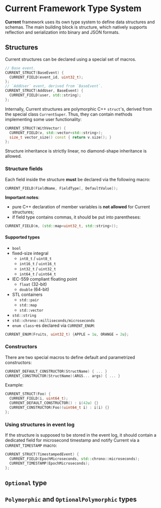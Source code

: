 # Current Framework Type System

**Current** framework uses its own type system to define data structures and schemas. The main building block is structure, which natively supports reflection and serialization into binary and JSON formats.

## Structures
 
Current structures can be declared using a special set of macros.

```cpp
// Base event.
CURRENT_STRUCT(BaseEvent) {
  CURRENT_FIELD(event_id, uint32_t);
};
// `AddUser` event, derived from `BaseEvent`.
CURRENT_STRUCT(AddUser, BaseEvent) {
  CURRENT_FIELD(user, std::string);
};
```
Internally, Current structures are polymorphic C++ `struct`'s, derived from the special class `CurrentSuper`. Thus, they can contain methods implementing some user functionality:
```cpp
CURRENT_STRUCT(WithVector) {
  CURRENT_FIELD(v, std::vector<std::string>);
  size_t vector_size() const { return v.size(); }
};
```

Structure inheritance is strictly linear, no diamond-shape inheritance is allowed.

### Structure fields
Each field inside the structure **must** be declared via the following macro:
```cpp
CURRENT_FIELD(FieldName, FieldType[, DefaultValue]);
```
**Important notes**: 
* pure C++ declaration of member variables is **not allowed** for Current structures;
* if field type contains commas, it should be put into parentheses:
```cpp
CURRENT_FIELD(m, (std::map<uint32_t, std::string>));
```

#### Supported types
* `bool`
* fixed-size integral
  * `int8_t` / `uint8_t`
  * `int16_t` / `uint16_t`
  * `int32_t` / `uint32_t`
  * `int64_t` / `uint64_t`
* IEC-559 compliant floating point
  * `float` (32-bit)
  * `double` (64-bit)
* STL containers
  * `std::pair`
  * `std::map`
  * `std::vector`
* `std::string`
* `std::chrono::milliseconds/microseconds`
* `enum class`-es declared via `CURRENT_ENUM`:
```cpp
CURRENT_ENUM(Fruits, uint32_t) {APPLE = 1u, ORANGE = 2u};
``` 

### Constructors
There are two special macros to define default and parametrized constructors:
```cpp
CURRENT_DEFAULT_CONSTRUCTOR(StructName) { ... }
CURRENT_CONSTRUCTOR(StructName)(ARGS... args) { ... }
```
Example:
```cpp
CURRENT_STRUCT(Foo) {
  CURRENT_FIELD(i, uint64_t);
  CURRENT_DEFAULT_CONSTRUCTOR() : i(42u) {}
  CURRENT_CONSTRUCTOR(Foo)(uint64_t i) : i(i) {}
};
```

### Using structures in event log
If the structure is supposed to be stored in the event log, it should contain a dedicated field for microsecond timestamp and notify Current via a `CURRENT_TIMESTAMP` macro:
```cpp
CURRENT_STRUCT(TimestampedEvent) {
  CURRENT_FIELD(EpochMicroseconds, std::chrono::microseconds);
  CURRENT_TIMESTAMP(EpochMicroseconds);
};
```

## `Optional` type

## `Polymorphic` and `OptionalPolymorphic` types
